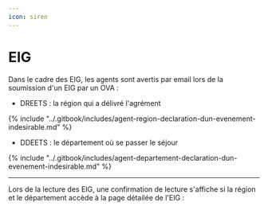```yaml
---
icon: siren
---
```


# EIG

Dans le cadre des EIG, les agents sont avertis par email lors de la soumission d'un EIG par un OVA :&#x20;

* DREETS : la région qui a délivré l'agrément

{% include "../.gitbook/includes/agent-region-declaration-dun-evenement-indesirable.md" %}

* DDEETS : le département où se passer le séjour

{% include "../.gitbook/includes/agent-departement-declaration-dun-evenement-indesirable.md" %}

***

Lors de la lecture des EIG, une confirmation de lecture s'affiche si la région et le département accède à la page détailée de l'EIG :

<figure><img src="../.gitbook/assets/Capture d’écran 2025-07-10 à 10.54.47.png" alt=""><figcaption></figcaption></figure>
